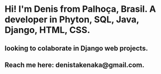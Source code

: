 <h1>Hi! I'm Denis from Palhoça, Brasil. A developer in Phyton, SQL, Java, Django, HTML, CSS.</h1>

<h2>looking to colaborate in Django web projects.</h2>
<h2>Reach me here: denistakenaka@gmail.com.</h2>



